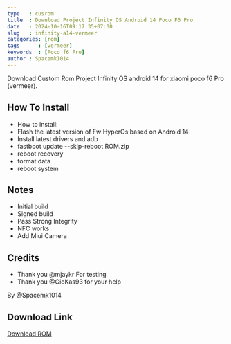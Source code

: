 ```yaml
---
type   : cusrom
title  : Download Project Infinity OS Android 14 Poco F6 Pro
date   : 2024-10-16T09:17:35+07:00
slug   : infinity-a14-vermeer
categories: [rom]
tags      : [vermeer]
keywords  : [Poco f6 Pro]
author : Spacemk1014
---
```


Download Custom Rom Project Infinity OS android 14 for xiaomi poco f6 Pro (vermeer).


## How To Install
- How to install:
- Flash the latest version of Fw HyperOs based on Android 14
- Install latest drivers and adb
- fastboot update --skip-reboot ROM.zip
- reboot recovery
- format data
- reboot system

## Notes
- Initial build 
- Signed build 
- Pass Strong Integrity
- NFC works 
- Add Miui Camera 

## Credits
- Thank you @mjaykr For testing 
- Thank you @GioKas93 for your help 

By @Spacemk1014

## Download Link
[Download ROM](https://pixeldrain.com/u/1kGB92wK)

